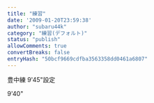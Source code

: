 ```yaml
---
title: "練習"
date: '2009-01-20T23:59:38'
author: "subaru44k"
category: "練習(デフォルト)"
status: "publish"
allowComments: true
convertBreaks: false
entryHash: "50bcf9669cdfba3563358dd0461a6807"
---
```

豊中練
9'45"設定

9'40"
